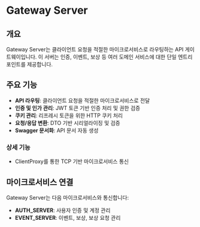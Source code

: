 # Gateway Server

## 개요

Gateway Server는 클라이언트 요청을 적절한 마이크로서비스로 라우팅하는 API 게이트웨이입니다. 이 서버는 인증, 이벤트, 보상 등 여러 도메인 서비스에 대한 단일 엔트리 포인트를 제공합니다.

## 주요 기능

- **API 라우팅**: 클라이언트 요청을 적절한 마이크로서비스로 전달
- **인증 및 인가 관리**: JWT 토큰 기반 인증 처리 및 권한 검증
- **쿠키 관리**: 리프레시 토큰을 위한 HTTP 쿠키 처리
- **요청/응답 변환**: DTO 기반 시리얼라이징 및 검증
- **Swagger 문서화**: API 문서 자동 생성

### 상세 기능

- ClientProxy를 통한 TCP 기반 마이크로서비스 통신

## 마이크로서비스 연결

Gateway Server는 다음 마이크로서비스와 통신합니다:

- **AUTH_SERVER**: 사용자 인증 및 계정 관리
- **EVENT_SERVER**: 이벤트, 보상, 보상 요청 관리

